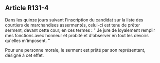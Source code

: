 Article R131-4
----
Dans les quinze jours suivant l'inscription du candidat sur la liste des
courtiers de marchandises assermentés, celui-ci est tenu de prêter serment,
devant cette cour, en ces termes : " Je jure de loyalement remplir mes fonctions
avec honneur et probité et d'observer en tout les devoirs qu'elles m'imposent. ”

Pour une personne morale, le serment est prêté par son représentant, désigné à
cet effet.
